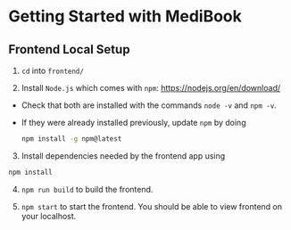# Getting Started with MediBook

## Frontend Local Setup

1. `cd` into `frontend/`

2. Install `Node.js` which comes with `npm`: https://nodejs.org/en/download/

- Check that both are installed with the commands `node -v` and `npm -v`.

- If they were already installed previously, update `npm` by doing
  ```bash
  npm install -g npm@latest
  ```

3. Install dependencies needed by the frontend app using

```bash
npm install
```

4. `npm run build` to build the frontend.

5. `npm start` to start the frontend. You should be able to view frontend on your localhost.
